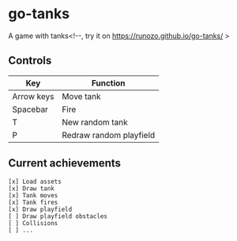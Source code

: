 # go-tanks

A game with tanks<!--, try it on https://runozo.github.io/go-tanks/ >

## Controls
|Key|Function
|------------|----------|
|Arrow keys|Move tank|
|Spacebar|Fire|
|T|New random tank|
|P|Redraw random playfield

## Current achievements

    [x] Load assets
    [x] Draw tank
    [x] Tank moves
    [x] Tank fires
    [x] Draw playfield
    [ ] Draw playfield obstacles
    [ ] Collisions
    [ ] ...
